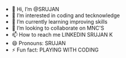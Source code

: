 - 👋 Hi, I’m @SRUJAN
- 👀 I’m interested in coding and tecknowledge
- 🌱 I’m currently learning improving skills
- 💞️ I’m looking to collaborate on MNC'S
- 📫 How to reach me LINKEDIN SRUJAN K
- 😄 Pronouns: SRUJAN
- ⚡ Fun fact: PLAYING WITH CODING 

<!---
SRUJAN/SRUJAN is a ✨ special ✨ repository because its `README.md` (this file) appears on your GitHub profile.
You can click the Preview link to take a look at your changes.
--->
